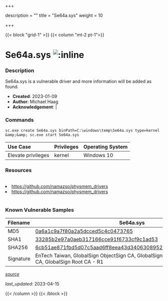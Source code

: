 +++

description = ""
title = "Se64a.sys"
weight = 10

+++


{{< block "grid-1" >}}
{{< column "mt-2 pt-1">}}


# Se64a.sys ![:inline](/images/twitter_verified.png) 


### Description

Se64a.sys is a vulnerable driver and more information will be added as found.

- **Created**: 2023-01-09
- **Author**: Michael Haag
- **Acknowledgement**:  | [](https://twitter.com/)

### Commands

```
sc.exe create Se64a.sys binPath=C:\windows\temp\Se64a.sys type=kernel &amp;&amp; sc.exe start Se64a.sys
```

| Use Case | Privileges | Operating System | 
|:---- | ---- | ---- |
| Elevate privileges | kernel | Windows 10 |

### Resources
<br>
<li><a href=" https://github.com/namazso/physmem_drivers"> https://github.com/namazso/physmem_drivers</a></li>
<li><a href="https://github.com/namazso/physmem_drivers">https://github.com/namazso/physmem_drivers</a></li>
<br>

### Known Vulnerable Samples

| Filename | Se64a.sys |
|:---- | ---- | 
| MD5 | <a href="https://www.virustotal.com/gui/file/0a6a1c9a7f80a2a5dcced5c4c0473765">0a6a1c9a7f80a2a5dcced5c4c0473765</a> |
| SHA1 | <a href="https://www.virustotal.com/gui/file/33285b2e97a0aeb317166cce91f6733cf9c1ad53">33285b2e97a0aeb317166cce91f6733cf9c1ad53</a> |
| SHA256 | <a href="https://www.virustotal.com/gui/file/6cb51ae871fbd5d07c5aad6ff8eea43d34063089528603ca9ceb8b4f52f68ddc">6cb51ae871fbd5d07c5aad6ff8eea43d34063089528603ca9ceb8b4f52f68ddc</a> |
| Signature | EnTech Taiwan, GlobalSign ObjectSign CA, GlobalSign Primary Object Publishing CA, GlobalSign Root CA - R1   || Company | EnTech Taiwan || Description | EnTech softEngine x64 kernel-mode driver || Product | softEngine-x64 || OriginalFilename | se64a.sys |


[*source*](https://github.com/magicsword-io/LOLDrivers/tree/main/yaml/se64a.yaml)

*last_updated:* 2023-04-15








{{< /column >}}
{{< /block >}}
